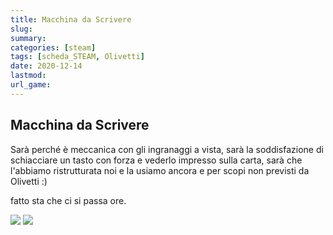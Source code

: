 ```yaml
---
title: Macchina da Scrivere
slug: 
summary: 
categories: [steam]
tags: [scheda_STEAM, Olivetti]
date: 2020-12-14
lastmod: 
url_game: 
---
```

## Macchina da Scrivere

Sarà perché è meccanica con gli ingranaggi a vista, sarà la soddisfazione di schiacciare un tasto con forza e vederlo impresso sulla carta, sarà che l'abbiamo ristrutturata noi e la usiamo ancora e per scopi non previsti da Olivetti :)

fatto sta che ci si passa ore.

![](img/steam_olivetti.jpg)
![](img/steam_olivetti2.jpg)

